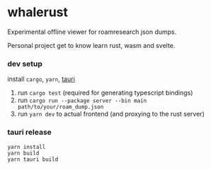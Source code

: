 # whalerust

Experimental offline viewer for roamresearch json dumps.

Personal project get to know learn rust, wasm and svelte.

### dev setup

install `cargo`, `yarn`, [tauri](https://tauri.studio/docs/getting-started/setting-up-linux)


1. run `cargo test` (required for generating typescript bindings)
2. run `cargo run --package server --bin main path/to/your/roam_dump.json` 
3. run `yarn dev` to actual frontend (and proxying to the rust server)


### tauri release

```
yarn install
yarn build
yarn tauri build
```